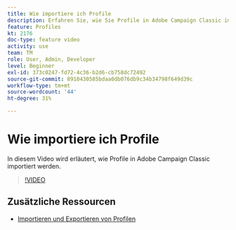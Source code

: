 ```yaml
---
title: Wie importiere ich Profile
description: Erfahren Sie, wie Sie Profile in Adobe Campaign Classic importieren
feature: Profiles
kt: 2176
doc-type: feature video
activity: use
team: TM
role: User, Admin, Developer
level: Beginner
exl-id: 373c0247-fd72-4c36-b2d6-cb758dc72492
source-git-commit: 8910430585bdaa0db076db9c34b34798f649d39c
workflow-type: tm+mt
source-wordcount: '44'
ht-degree: 31%

---
```


# Wie importiere ich Profile

In diesem Video wird erläutert, wie Profile in Adobe Campaign Classic importiert werden.

>[!VIDEO](https://video.tv.adobe.com/v/25608?quality=12)

## Zusätzliche Ressourcen

- [Importieren und Exportieren von Profilen](https://experienceleague.adobe.com/docs/campaign-classic/using/getting-started/profile-management/exporting-and-importing-profiles.html?lang=en)
